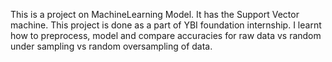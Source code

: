 This is a project on MachineLearning Model. It has the Support Vector machine. This project is done as a part of YBI foundation internship. I learnt how to preprocess, model and compare accuracies for raw data vs random under sampling vs random oversampling of data.
